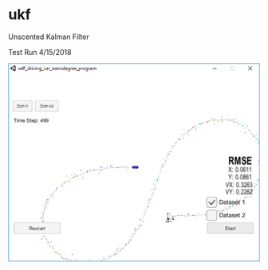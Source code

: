 

# ukf
Unscented Kalman Filter

Test Run 4/15/2018


![Test Run ](testRun.PNG?raw=true "Test Run 4/15/2018")
